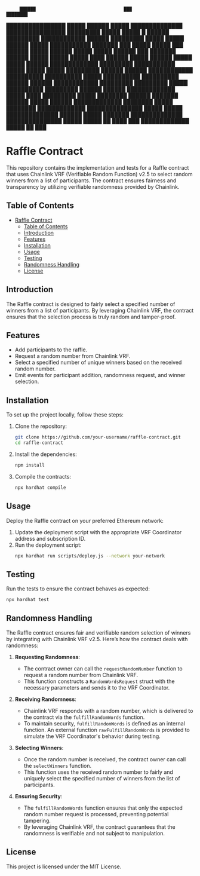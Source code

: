          ██████                                 ███                             ████████
 ████████████████   █████                     ██████                      █████  ██████████████
  ████████████████  █████████  █████           █████      █    ██████  █████████    ████████████
            ██████  █████████   █████   █████         ██████   █████  ███████████         ███████
       ███   █████  █████  ███  ██████  █████  ██████  █████  █████  ██████        ███     ███████
    ██████   █████  █████        █████  ████   ██████  █████ ██████  █████        █████     ██████
     █████████████  █████████    ███████████   █████   █████ █████  █████████     ██████    ██████
     ████████████   ██████████    ██████████   █████   ██████████  ██████████     ██████   ██████
     ████████████    █████████     █████████   █████   ██████████  █████████      ██████   ██████
     █████████████   █████   ████  █████████   █████    ████████  ██████         ███████  ██████
     █████  ██████   █████████████  ████████   █████    ████████  █████████████  ███████████████
     █████   █████   ██████████████  ██████    █████    ███████  ██████████████  ███████████████
     █████   █████    ██                        ████                        ███  █████████████
     █████                                         ██                                   ███

# Raffle Contract

This repository contains the implementation and tests for a Raffle contract that uses Chainlink VRF (Verifiable Random Function) v2.5 to select random winners from a list of participants. The contract ensures fairness and transparency by utilizing verifiable randomness provided by Chainlink.

## Table of Contents

- [Raffle Contract](#raffle-contract)
  - [Table of Contents](#table-of-contents)
  - [Introduction](#introduction)
  - [Features](#features)
  - [Installation](#installation)
  - [Usage](#usage)
  - [Testing](#testing)
  - [Randomness Handling](#randomness-handling)
  - [License](#license)

## Introduction

The Raffle contract is designed to fairly select a specified number of winners from a list of participants. By leveraging Chainlink VRF, the contract ensures that the selection process is truly random and tamper-proof.

## Features

- Add participants to the raffle.
- Request a random number from Chainlink VRF.
- Select a specified number of unique winners based on the received random number.
- Emit events for participant addition, randomness request, and winner selection.

## Installation

To set up the project locally, follow these steps:

1. Clone the repository:
   ```sh
   git clone https://github.com/your-username/raffle-contract.git
   cd raffle-contract
   ```

2. Install the dependencies:
   ```sh
   npm install
   ```

3. Compile the contracts:
   ```sh
   npx hardhat compile
   ```

## Usage

Deploy the Raffle contract on your preferred Ethereum network:

1. Update the deployment script with the appropriate VRF Coordinator address and subscription ID.
2. Run the deployment script:
   ```sh
   npx hardhat run scripts/deploy.js --network your-network
   ```

## Testing

Run the tests to ensure the contract behaves as expected:

```sh
npx hardhat test
```

## Randomness Handling

The Raffle contract ensures fair and verifiable random selection of winners by integrating with Chainlink VRF v2.5. Here’s how the contract deals with randomness:

1. **Requesting Randomness**:
   - The contract owner can call the `requestRandomNumber` function to request a random number from Chainlink VRF.
   - This function constructs a `RandomWordsRequest` struct with the necessary parameters and sends it to the VRF Coordinator.

2. **Receiving Randomness**:
   - Chainlink VRF responds with a random number, which is delivered to the contract via the `fulfillRandomWords` function.
   - To maintain security, `fulfillRandomWords` is defined as an internal function. An external function `rawFulfillRandomWords` is provided to simulate the VRF Coordinator's behavior during testing.

3. **Selecting Winners**:
   - Once the random number is received, the contract owner can call the `selectWinners` function.
   - This function uses the received random number to fairly and uniquely select the specified number of winners from the list of participants.

4. **Ensuring Security**:
   - The `fulfillRandomWords` function ensures that only the expected random number request is processed, preventing potential tampering.
   - By leveraging Chainlink VRF, the contract guarantees that the randomness is verifiable and not subject to manipulation.

## License

This project is licensed under the MIT License.
